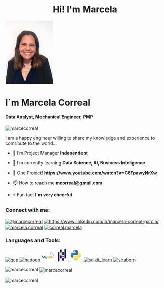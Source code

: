 

<div align="center">
  <h1>Hi! I'm Marcela</h1>
</div>









<img src="https://github.com/MarceCorreal/jobpreparation/blob/main/Foto%20Marce.jpg" alt="Foto" width="150"/>


  <h1 style="margin: 15;">I´m Marcela Correal</h1>
</div>


<h4 align="left">Data Analyst, Mechanical Engineer, PMP</h3>

<p align="left"> <img src="https://komarev.com/ghpvc/?username=marcecorreal&label=Profile%20views&color=0e75b6&style=flat" alt="marcecorreal" /> </p>

I am a happy engineer willing to share my knowledge and experience to contribute to the world...


- 🔭 I’m Project Manager **Independent**

- 🌱 I’m currently learning **Data Science, AI, Business Inteligence**

- 💬 One Project! **https://www.youtube.com/watch?v=C6FpawyNrXw**

- 📫 How to reach me **mcorreal@gmail.com**

- ⚡ Fun fact **I'm very cheerful**

<h3 align="left">Connect with me:</h3>
<p align="left">
<a href="https://twitter.com/@marcecorreal" target="blank"><img align="center" src="https://raw.githubusercontent.com/rahuldkjain/github-profile-readme-generator/master/src/images/icons/Social/twitter.svg" alt="@marcecorreal" height="30" width="40" /></a>
<a href="https://linkedin.com/in/https://www.linkedin.com/in/marcela-correal-garcia/" target="blank"><img align="center" src="https://raw.githubusercontent.com/rahuldkjain/github-profile-readme-generator/master/src/images/icons/Social/linked-in-alt.svg" alt="https://www.linkedin.com/in/marcela-correal-garcia/" height="30" width="40" /></a>
<a href="https://fb.com/marcela.correal" target="blank"><img align="center" src="https://raw.githubusercontent.com/rahuldkjain/github-profile-readme-generator/master/src/images/icons/Social/facebook.svg" alt="marcela.correal" height="30" width="40" /></a>
<a href="https://instagram.com/correal.marcela" target="blank"><img align="center" src="https://raw.githubusercontent.com/rahuldkjain/github-profile-readme-generator/master/src/images/icons/Social/instagram.svg" alt="correal.marcela" height="30" width="40" /></a>
</p>

<h3 align="left">Languages and Tools:</h3>
<p align="left"> <a href="https://cloud.google.com" target="_blank" rel="noreferrer"> <img src="https://www.vectorlogo.zone/logos/google_cloud/google_cloud-icon.svg" alt="gcp" width="40" height="40"/> </a> <a href="https://hadoop.apache.org/" target="_blank" rel="noreferrer"> <img src="https://www.vectorlogo.zone/logos/apache_hadoop/apache_hadoop-icon.svg" alt="hadoop" width="40" height="40"/> </a> <a href="https://www.mysql.com/" target="_blank" rel="noreferrer"> <img src="https://raw.githubusercontent.com/devicons/devicon/master/icons/mysql/mysql-original-wordmark.svg" alt="mysql" width="40" height="40"/> </a> <a href="https://pandas.pydata.org/" target="_blank" rel="noreferrer"> <img src="https://raw.githubusercontent.com/devicons/devicon/2ae2a900d2f041da66e950e4d48052658d850630/icons/pandas/pandas-original.svg" alt="pandas" width="40" height="40"/> </a> <a href="https://www.python.org" target="_blank" rel="noreferrer"> <img src="https://raw.githubusercontent.com/devicons/devicon/master/icons/python/python-original.svg" alt="python" width="40" height="40"/> </a> <a href="https://scikit-learn.org/" target="_blank" rel="noreferrer"> <img src="https://upload.wikimedia.org/wikipedia/commons/0/05/Scikit_learn_logo_small.svg" alt="scikit_learn" width="40" height="40"/> </a> <a href="https://seaborn.pydata.org/" target="_blank" rel="noreferrer"> <img src="https://seaborn.pydata.org/_images/logo-mark-lightbg.svg" alt="seaborn" width="40" height="40"/> </a> </p>

<p><img align="left" src="https://github-readme-stats.vercel.app/api/top-langs?username=marcecorreal&show_icons=true&title_color=07094b&locale=en&layout=compact" alt="marcecorreal" /></p>

<p>&nbsp;<img align="center" src="https://github-readme-stats.vercel.app/api?username=marcecorreal&show_icons=true&locale=en" alt="marcecorreal" /></p>

<p><img align="center" src="https://github-readme-streak-stats.herokuapp.com/?user=marcecorreal&" alt="marcecorreal" /></p>
